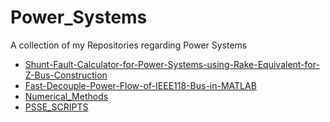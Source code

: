 # Power_Systems

A collection of my Repositories regarding Power Systems

<ul>
  <li>
    <a href="https://github.com/ehbartolo/Shunt-Fault-Calculator-for-Power-Systems-using-Rake-Equivalent-for-Z-Bus-Construction"> 
      Shunt-Fault-Calculator-for-Power-Systems-using-Rake-Equivalent-for-Z-Bus-Construction
    </a>
  </li>
  <li>
    <a href="https://github.com/ehbartolo/Fast-Decouple-Power-Flow-of-IEEE118-Bus-in-MATLAB"> 
      Fast-Decouple-Power-Flow-of-IEEE118-Bus-in-MATLAB
    </a>
    <li>
    <a href="https://github.com/ehbartolo/Numerical_Methods"> 
      Numerical_Methods
    </a>
    <li>
    <a href="https://github.com/ehbartolo/PSSE_SCRIPTS"> 
      PSSE_SCRIPTS
    </a>
  </li>
</ul>
